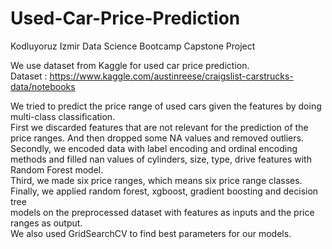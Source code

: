 # Used-Car-Price-Prediction
Kodluyoruz Izmir Data Science Bootcamp Capstone Project 

We use dataset from Kaggle for used car price prediction.
</br>Dataset : https://www.kaggle.com/austinreese/craigslist-carstrucks-data/notebooks

We tried to predict the price range of used cars given the features by doing multi-class classification. <br> 
First we discarded features that are not relevant for the prediction of the price ranges. And then dropped some NA values and removed outliers.
<br>Secondly, we encoded data with label encoding and ordinal encoding methods and filled nan values of cylinders, size, type, drive features with Random Forest model.
<br>Third, we made six price ranges, which means six price range classes. 
<br>Finally, we applied random forest, xgboost, gradient boosting and decision tree
<br>models on the preprocessed dataset with features as inputs and the price ranges as output.
<br>We also used GridSearchCV to find best parameters for our models. 
